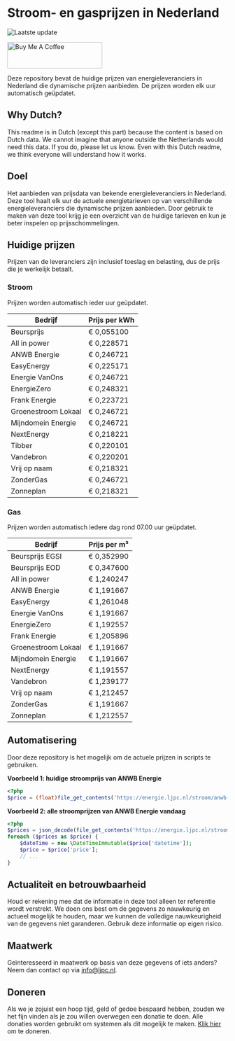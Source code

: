 # Stroom- en gasprijzen in Nederland

![Laatste update](https://img.shields.io/badge/laatste%20update-2024--09--05%2011%3A00%20CET-brightgreen)

<a href="https://www.buymeacoffee.com/Lars-" target="_blank"><img src="https://cdn.buymeacoffee.com/buttons/v2/default-orange.png" alt="Buy Me A Coffee" height="60" style="height: 60px !important;width: 217px !important;" ></a>

Deze repository bevat de huidige prijzen van energieleveranciers in Nederland die dynamische prijzen aanbieden. De prijzen worden elk uur automatisch geüpdatet.

## Why Dutch?

This readme is in Dutch (except this part) because the content is based on Dutch data. We cannot imagine that anyone outside the Netherlands would need this data. If you do, please let us know. Even with this Dutch readme, we think
everyone will understand how it works.

## Doel

Het aanbieden van prijsdata van bekende energieleveranciers in Nederland. Deze tool haalt elk uur de actuele energietarieven op van verschillende energieleveranciers die dynamische prijzen aanbieden. Door gebruik te maken van deze tool
krijg je een overzicht van de huidige tarieven en kun je beter inspelen op prijsschommelingen.

## Huidige prijzen

Prijzen van de leveranciers zijn inclusief toeslag en belasting, dus de prijs die je werkelijk betaalt.

### Stroom

Prijzen worden automatisch ieder uur geüpdatet.

 Bedrijf | Prijs per kWh 
---------|---------------
Beursprijs | € 0,055100
All in power | € 0,228571
ANWB Energie | € 0,246721
EasyEnergy | € 0,225171
Energie VanOns | € 0,246721
EnergieZero | € 0,248321
Frank Energie | € 0,223721
Groenestroom Lokaal | € 0,246721
Mijndomein Energie | € 0,246721
NextEnergy | € 0,218221
Tibber | € 0,220101
Vandebron | € 0,220201
Vrij op naam | € 0,218321
ZonderGas | € 0,246721
Zonneplan | € 0,218321


### Gas

Prijzen worden automatisch iedere dag rond 07.00 uur geüpdatet.

 Bedrijf | Prijs per m³ 
---------|--------------
Beursprijs EGSI | € 0,352990
Beursprijs EOD | € 0,347600
All in power | € 1,240247
ANWB Energie | € 1,191667
EasyEnergy | € 1,261048
Energie VanOns | € 1,191667
EnergieZero | € 1,192557
Frank Energie | € 1,205896
Groenestroom Lokaal | € 1,191667
Mijndomein Energie | € 1,191667
NextEnergy | € 1,191557
Vandebron | € 1,239177
Vrij op naam | € 1,212457
ZonderGas | € 1,191667
Zonneplan | € 1,212557


## Automatisering

Door deze repository is het mogelijk om de actuele prijzen in scripts te gebruiken.

**Voorbeeld 1: huidige stroomprijs van ANWB Energie**

```php
<?php
$price = (float)file_get_contents('https://energie.ljpc.nl/stroom/anwb-energie-nu.txt');

```

**Voorbeeld 2: alle stroomprijzen van ANWB Energie vandaag**

```php
<?php
$prices = json_decode(file_get_contents('https://energie.ljpc.nl/stroom/all-in-power-vandaag.json'),true);
foreach ($prices as $price) {
    $dateTime = new \DateTimeImmutable($price['datetime']);
    $price = $price['price'];
    // ...
}
```

## Actualiteit en betrouwbaarheid

Houd er rekening mee dat de informatie in deze tool alleen ter referentie wordt verstrekt. We doen ons best om de gegevens zo nauwkeurig en actueel mogelijk te houden, maar we kunnen de volledige nauwkeurigheid van de gegevens niet
garanderen. Gebruik deze informatie op eigen risico.

## Maatwerk

Geïnteresseerd in maatwerk op basis van deze gegevens of iets anders? Neem dan contact op
via [info@ljpc.nl](mailto:info@ljpc.nl?subject=Energie%20prijzen).

## Doneren

Als we je zojuist een hoop tijd, geld of gedoe bespaard hebben, zouden we het fijn vinden als je zou willen overwegen een
donatie te doen. Alle donaties worden gebruikt om systemen als dit mogelijk te
maken. [Klik hier](https://www.buymeacoffee.com/Lars-) om te doneren.
